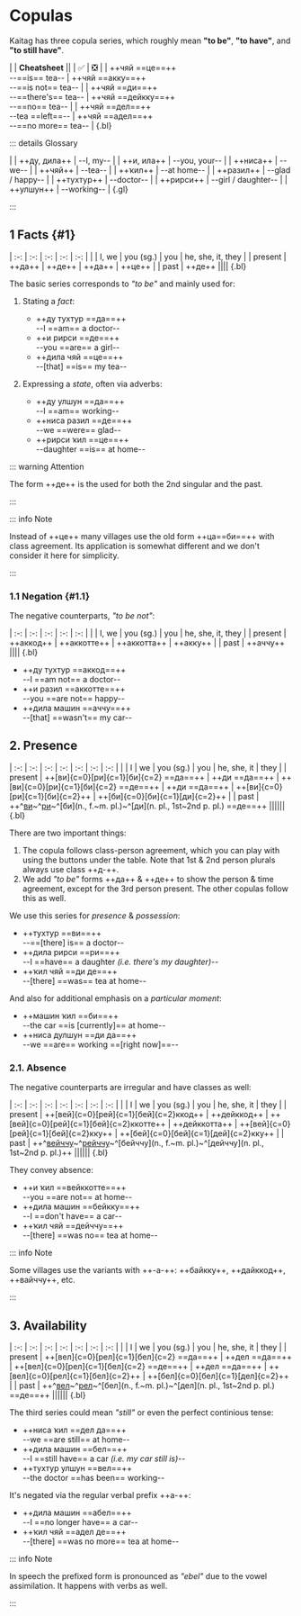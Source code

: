 # Copulas

Kaitag has three copula series, which roughly mean **"to be"**, **"to have"**, and **"to still have"**.

|
| **Cheatsheet** ||
| ✅ | ❎ |
| ++чяй ==це==++ <br> --==is== tea-- | ++чяй ==акку==++ <br> --==is not== tea-- |
| ++чяй ==ди==++ <br> --==there's== tea-- | ++чяй ==дейкку==++ <br> --==no== tea-- |
| ++чяй ==дел==++ <br> --tea ==left==-- | ++чяй ==адел==++ <br> --==no more== tea-- |
{.bl}

::: details Glossary

|
| ++ду, дила++ | --I, my-- |
| ++и, ила++ | --you, your-- |
| ++ниса++ | --we-- |
| ++чяй++ | --tea-- |
| ++ҡил++ | --at home-- |
| ++разил++ | --glad / happy-- |
| ++тухтур++ | --doctor-- |
| ++рирси++ | --girl / daughter-- |
| ++улшун++ | --working-- |
{.gl}

:::

## 1 Facts {#1}

| :-: | :-: | :-: | :-: | :-: |
| | I, we | you (sg.) | you | he, she, it, they |
| present | ++да++ | ++де++ | ++да++ | ++це++ |
| past | ++де++ ||||
{.bl}

The basic series corresponds to *"to be"* and mainly used for:

1. Stating a *fact*:

   - ++ду тухтур ==да==++  
     --I ==am== a doctor--
   - ++и рирси ==де==++  
     --you ==are== a girl--
   - ++дила чяй ==це==++  
     --[that] ==is== my tea--

2. Expressing a *state*, often via adverbs: <!-- #TODO link -->
   - ++ду улшун ==да==++  
     --I ==am== working--
   - ++ниса разил ==де==++  
     --we ==were== glad--
   - ++рирси ҡил ==це==++  
     --daughter ==is== at home--

::: warning Attention

The form ++де++ is the used for both the 2nd singular and the past.

:::

::: info Note

Instead of ++це++ many villages use the old form ++ца==би==++ with class agreement. Its application is somewhat different and we don't consider it here for simplicity.

:::

### 1.1 Negation {#1.1}

The negative counterparts, *"to be not"*:

| :-: | :-: | :-: | :-: | :-: |
| | I, we | you (sg.) | you | he, she, it, they |
| present | ++аккод++ | ++аккотте++ | ++аккотта++ | ++акку++ |
| past | ++аччу++ ||||
{.bl}

- ++ду тухтур ==аккод==++  
  --I ==am not== a doctor--
- ++и разил ==аккотте==++  
  --you ==are not== happy--
- ++дила машин ==аччу==++  
  --[that] ==wasn't== my car--

## 2. Presence

<Context :options="['masc.', 'fem.', 'neut.']">

| :-: | :-: | :-: | :-: | :-: | :-: | :-: |
| | I | we | you (sg.) | you | he, she, it | they |
| present | ++[ви]{c=0}[ри]{c=1}[би]{c=2} ==да==++ | ++ди ==да==++ | ++[ви]{c=0}[ри]{c=1}[би]{c=2} ==де==++ | ++ди ==да==++ | ++[ви]{c=0}[ри]{c=1}[би]{c=2}++ | ++[би]{c=0}[би]{c=1}[ди]{c=2}++ |
| past |  ++^[ви](m.)~^[ри](f.)~^[би](n., f.~m. pl.)~^[ди](n. pl., 1st~2nd p. pl.) ==де==++ ||||||
{.bl}

</Context>

There are two important things:

1. The copula follows class-person agreement, which you can play with using the buttons under the table. Note that 1st & 2nd person plurals always use class ++д-++. <!-- #TODO link -->
2. We add *"to be"* forms ++да++ & ++де++ to show the person & time agreement, except for the 3rd person present. The other copulas follow this as well.

We use this series for *presence* & *possession*:

- ++тухтур ==ви==++  
  --==[there] is== a doctor--
- ++дила рирси ==ри==++  
  --I ==have== a daughter *(i.e. there's my daughter)*--
- ++ҡил чяй ==ди де==++  
  --[there] ==was== tea at home--

And also for additional emphasis on a *particular moment*:

- ++машин ҡил ==би==++  
  --the car ==is [currently]== at home--
- ++ниса дулшун ==ди да==++  
  --we ==are== working ==[right now]==--

### 2.1. Absence

The negative counterparts are irregular and have classes as well:

<Context :options="['masc.', 'fem.', 'neut.']">

| :-: | :-: | :-: | :-: | :-: | :-: | :-: |
| | I | we | you (sg.) | you | he, she, it | they |
| present | ++[вей]{c=0}[рей]{c=1}[бей]{c=2}ккод++ | ++дейккод++ | ++[вей]{c=0}[рей]{c=1}[бей]{c=2}ккотте++ | ++дейккотта++ | ++[вей]{c=0}[рей]{c=1}[бей]{c=2}кку++ | ++[бей]{c=0}[бей]{c=1}[дей]{c=2}кку++ |
| past |  ++^[вейччу](m.)~^[рейччу](f.)~^[бейччу](n., f.~m. pl.)~^[дейччу](n. pl., 1st~2nd p. pl.)++ ||||||
{.bl}

</Context>

They convey absence:

- ++и ҡил ==вейккотте==++  
  --you ==are not== at home--
- ++дила машин ==бейкку==++  
  --I ==don't have== a car--
- ++ҡил чяй ==дейччу==++  
  --[there] ==was no== tea at home--

::: info Note

Some villages use the variants with ++-а-++: ++байкку++, ++дайккод++, ++вайччу++, etc.

:::

## 3. Availability

<Context :options="['masc.', 'fem.', 'neut.']">

| :-: | :-: | :-: | :-: | :-: | :-: | :-: |
| | I | we | you (sg.) | you | he, she, it | they |
| present | ++[вел]{c=0}[рел]{c=1}[бел]{c=2} ==да==++ | ++дел ==да==++ | ++[вел]{c=0}[рел]{c=1}[бел]{c=2} ==де==++  | ++дел ==да==++ | ++[вел]{c=0}[рел]{c=1}[бел]{c=2}++ | ++[бел]{c=0}[бел]{c=1}[дел]{c=2}++ |
| past |  ++^[вел](m.)~^[рел](f.)~^[бел](n., f.~m. pl.)~^[дел](n. pl., 1st~2nd p. pl.) ==де==++ ||||||
{.bl}

</Context>

The third series could mean *"still"* or even the perfect continious tense:

- ++ниса ҡил ==дел да==++  
  --we ==are still== at home--
- ++дила машин ==бел==++  
  --I ==still have== a car *(i.e. my car still is)*--
- ++тухтур улшун ==вел==++  
  --the doctor ==has been== working--

It's negated via the regular verbal prefix ++а-++:

- ++дила машин ==абел==++  
  --I ==no longer have== a car--
- ++ҡил чяй ==адел де==++  
  --[there] ==was no more== tea at home--

::: info Note

In speech the prefixed form is pronounced as *"ebel"* due to the vowel assimilation. It happens with verbs as well.

:::
